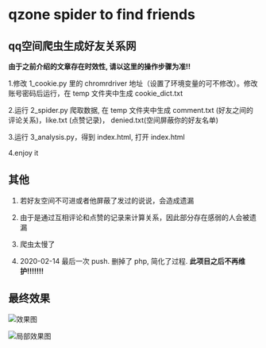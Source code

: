 # qzone spider to find friends 
## qq空间爬虫生成好友关系网


**由于之前介绍的文章存在时效性, 请以这里的操作步骤为准!!**

1.修改 1_cookie.py 里的 chromrdriver 地址（设置了环境变量的可不修改）。修改账号密码后运行，在 temp 文件夹中生成 cookie_dict.txt

2.运行 2_spider.py 爬取数据, 在 temp 文件夹中生成 comment.txt (好友之间的评论关系)，like.txt (点赞记录)， denied.txt(空间屏蔽你的好友名单)

3.运行 3_analysis.py，得到 index.html, 打开 index.html

4.enjoy it


## 其他

1. 若好友空间不可进或者他屏蔽了发过的说说，会造成遗漏

2. 由于是通过互相评论和点赞的记录来计算关系，因此部分存在感弱的人会被遗漏

3. 爬虫太慢了

4. 2020-02-14 最后一次 push. 删掉了 php, 简化了过程. **此项目之后不再维护!!!!!!!**

## 最终效果

![效果图](https://github.com/acdzh/python_projects/blob/master/qq_friends_spider/result_example/result.png)


![局部效果图](https://github.com/acdzh/python_projects/blob/master/qq_friends_spider/result_example/result_partial.png)

